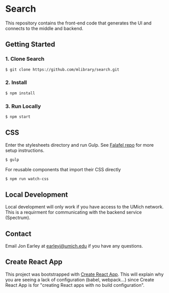 # Search

This repository contains the front-end code that generates the UI and connects to the middle and backend.

## Getting Started

### 1. Clone Search
```sh
$ git clone https://github.com/mlibrary/search.git
```

### 2. Install
```sh
$ npm install
```

### 3. Run Locally
```sh
$ npm start
```

## CSS
Enter the stylesheets directory and run Gulp. See [Falafel repo](https://github.com/mlibrary/falafel) for more setup instructions.
```sh
$ gulp
```

For reusable components that import their CSS directly

```sh
$ npm run watch-css
```

## Local Development

Local development will only work if you have access to the UMich network. This is a requirment for communicating with the backend service (Spectrum).

## Contact
Email Jon Earley at earleyj@umich.edu if you have any questions.

## Create React App
This project was bootstrapped with [Create React App](https://github.com/facebookincubator/create-react-app). This will explain why you are seeing a lack of configuration (babel, webpack...) since Create React App is for "creating React apps with no build configuration".
